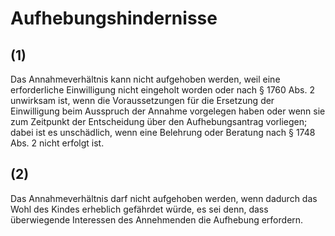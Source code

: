 # Aufhebungshindernisse



## (1)

 Das Annahmeverhältnis kann nicht aufgehoben werden, weil eine erforderliche Einwilligung nicht eingeholt worden oder nach § 1760 Abs. 2 unwirksam ist, wenn die Voraussetzungen für die Ersetzung der Einwilligung beim Ausspruch der Annahme vorgelegen haben oder wenn sie zum Zeitpunkt der Entscheidung über den Aufhebungsantrag vorliegen; dabei ist es unschädlich, wenn eine Belehrung oder Beratung nach § 1748 Abs. 2 nicht erfolgt ist.

## (2)

 Das Annahmeverhältnis darf nicht aufgehoben werden, wenn dadurch das Wohl des Kindes erheblich gefährdet würde, es sei denn, dass überwiegende Interessen des Annehmenden die Aufhebung erfordern. 

